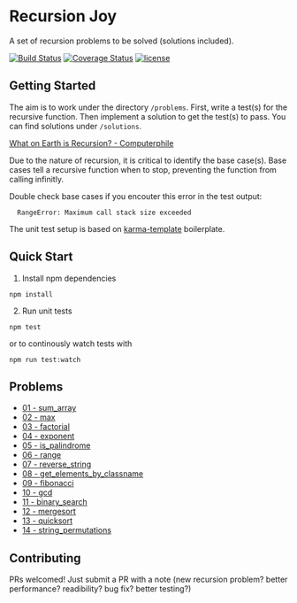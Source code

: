 # Recursion Joy
A set of recursion problems to be solved (solutions included).

[![Build Status](https://img.shields.io/snap-ci/hzhu/recursion-joy/master.svg?style=flat-square)](https://snap-ci.com/hzhu/recursion-joy/branch/master)
[![Coverage Status](https://img.shields.io/coveralls/hzhu/recursion-joy.svg?style=flat-square)](https://coveralls.io/github/hzhu/recursion-joy?branch=master)
[![license](https://img.shields.io/github/license/mashape/apistatus.svg?style=flat-square)]()


## Getting Started
The aim is to work under the directory `/problems`. First, write a test(s) for the recursive function. Then implement a solution to get the test(s) to pass. You can find solutions under `/solutions`.

[What on Earth is Recursion? - Computerphile](https://www.youtube.com/watch?v=Mv9NEXX1VHc)

Due to the nature of recursion, it is critical to identify the base case(s). Base cases tell a recursive function when to stop, preventing the function from calling infinitly.

Double check base cases if you encouter this error in the test output:
```
  RangeError: Maximum call stack size exceeded
```

The unit test setup is based on [karma-template](https://github.com/hzhu/karma-template) boilerplate.

## Quick Start
1) Install npm dependencies
```
npm install
```

2) Run unit tests
```
npm test
```

or to continously watch tests with

```
npm run test:watch
```

## Problems
* [01 - sum_array](https://github.com/hzhu/recursion-joy/tree/master/problems/01%20-%20sum_array)
* [02 - max](https://github.com/hzhu/recursion-joy/tree/master/problems/02%20-%20max)
* [03 - factorial](https://github.com/hzhu/recursion-joy/tree/master/problems/03%20-%20factorial)
* [04 - exponent](https://github.com/hzhu/recursion-joy/tree/master/problems/04%20-%20exponent)
* [05 - is_palindrome](https://github.com/hzhu/recursion-joy/tree/master/problems/05%20-%20is_palindrome)
* [06 - range](https://github.com/hzhu/recursion-joy/tree/master/problems/06%20-%20range)
* [07 - reverse_string](https://github.com/hzhu/recursion-joy/tree/master/problems/07%20-%20reverse_string)
* [08 - get_elements_by_classname](https://github.com/hzhu/recursion-joy/tree/master/problems/08%20-%20get_elements_by_classname)
* [09 - fibonacci](https://github.com/hzhu/recursion-joy/tree/master/problems/09%20-%20fibonacci)
* [10 - gcd](https://github.com/hzhu/recursion-joy/tree/master/problems/10%20-%20gcd)
* [11 - binary_search](https://github.com/hzhu/recursion-joy/tree/master/problems/11%20-%20binary_search)
* [12 - mergesort](https://github.com/hzhu/recursion-joy/tree/master/problems/12%20-%20mergesort)
* [13 - quicksort](https://github.com/hzhu/recursion-joy/tree/master/problems/13%20-%20quicksort)
* [14 - string_permutations](https://github.com/hzhu/recursion-joy/tree/master/problems/14%20-%20string_permutations)

## Contributing
PRs welcomed! Just submit a PR with a note (new recursion problem? better performance? readibility? bug fix? better testing?)